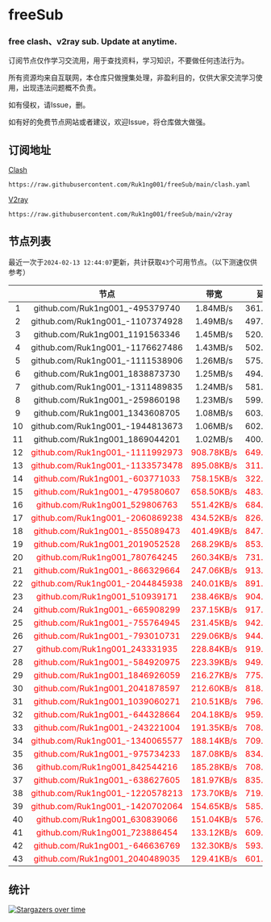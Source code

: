 # freeSub
### free clash、v2ray sub. Update at anytime.

订阅节点仅作学习交流用，用于查找资料，学习知识，不要做任何违法行为。

所有资源均来自互联网，本仓库只做搜集处理，非盈利目的，仅供大家交流学习使用，出现违法问题概不负责。

如有侵权，请Issue，删。

如有好的免费节点网站或者建议，欢迎Issue，将仓库做大做强。

## 订阅地址
[Clash](https://raw.githubusercontent.com/Ruk1ng001/freeSub/main/clash.yaml)
```
https://raw.githubusercontent.com/Ruk1ng001/freeSub/main/clash.yaml
```
[V2ray](https://raw.githubusercontent.com/Ruk1ng001/freeSub/main/v2ray)
```
https://raw.githubusercontent.com/Ruk1ng001/freeSub/main/v2ray
```

## 节点列表

最近一次于`2024-02-13 12:44:07`更新，共计获取`43`个可用节点。（以下测速仅供参考）

|  | 节点 | 带宽 | 延迟 |
|:-:|:--:|:--:|:--:|
 | 1 | github.com/Ruk1ng001_-495379740 | 1.84MB/s | 361.00ms |
 | 2 | github.com/Ruk1ng001_-1107374928 | 1.49MB/s | 497.00ms |
 | 3 | github.com/Ruk1ng001_1191563346 | 1.45MB/s | 520.00ms |
 | 4 | github.com/Ruk1ng001_-1176627486 | 1.43MB/s | 502.00ms |
 | 5 | github.com/Ruk1ng001_-1111538906 | 1.26MB/s | 575.00ms |
 | 6 | github.com/Ruk1ng001_1838873730 | 1.25MB/s | 494.00ms |
 | 7 | github.com/Ruk1ng001_-1311489835 | 1.24MB/s | 581.00ms |
 | 8 | github.com/Ruk1ng001_-259860198 | 1.23MB/s | 599.00ms |
 | 9 | github.com/Ruk1ng001_1343608705 | 1.08MB/s | 603.00ms |
 | 10 | github.com/Ruk1ng001_-1944813673 | 1.06MB/s | 602.00ms |
 | 11 | github.com/Ruk1ng001_1869044201 | 1.02MB/s | 400.00ms |
 | 12 | <font color=red>github.com/Ruk1ng001_-1111992973</font> | <font color=red>908.78KB/s</font> | <font color=red>649.00ms</font> |
 | 13 | <font color=red>github.com/Ruk1ng001_-1133573478</font> | <font color=red>895.08KB/s</font> | <font color=red>311.00ms</font> |
 | 14 | <font color=red>github.com/Ruk1ng001_-603771033</font> | <font color=red>758.15KB/s</font> | <font color=red>322.00ms</font> |
 | 15 | <font color=red>github.com/Ruk1ng001_-479580607</font> | <font color=red>658.50KB/s</font> | <font color=red>483.00ms</font> |
 | 16 | <font color=red>github.com/Ruk1ng001_529806763</font> | <font color=red>551.42KB/s</font> | <font color=red>684.00ms</font> |
 | 17 | <font color=red>github.com/Ruk1ng001_-2060869238</font> | <font color=red>434.52KB/s</font> | <font color=red>826.00ms</font> |
 | 18 | <font color=red>github.com/Ruk1ng001_-855089473</font> | <font color=red>401.49KB/s</font> | <font color=red>847.00ms</font> |
 | 19 | <font color=red>github.com/Ruk1ng001_2019052528</font> | <font color=red>268.29KB/s</font> | <font color=red>853.00ms</font> |
 | 20 | <font color=red>github.com/Ruk1ng001_780764245</font> | <font color=red>260.34KB/s</font> | <font color=red>731.00ms</font> |
 | 21 | <font color=red>github.com/Ruk1ng001_-866329664</font> | <font color=red>247.06KB/s</font> | <font color=red>913.00ms</font> |
 | 22 | <font color=red>github.com/Ruk1ng001_-2044845938</font> | <font color=red>240.01KB/s</font> | <font color=red>891.00ms</font> |
 | 23 | <font color=red>github.com/Ruk1ng001_510939171</font> | <font color=red>238.46KB/s</font> | <font color=red>904.00ms</font> |
 | 24 | <font color=red>github.com/Ruk1ng001_-665908299</font> | <font color=red>237.15KB/s</font> | <font color=red>917.00ms</font> |
 | 25 | <font color=red>github.com/Ruk1ng001_-755764945</font> | <font color=red>231.45KB/s</font> | <font color=red>942.00ms</font> |
 | 26 | <font color=red>github.com/Ruk1ng001_-793010731</font> | <font color=red>229.06KB/s</font> | <font color=red>944.00ms</font> |
 | 27 | <font color=red>github.com/Ruk1ng001_243331935</font> | <font color=red>228.84KB/s</font> | <font color=red>919.00ms</font> |
 | 28 | <font color=red>github.com/Ruk1ng001_-584920975</font> | <font color=red>223.39KB/s</font> | <font color=red>949.00ms</font> |
 | 29 | <font color=red>github.com/Ruk1ng001_1846926059</font> | <font color=red>216.27KB/s</font> | <font color=red>775.00ms</font> |
 | 30 | <font color=red>github.com/Ruk1ng001_2041878597</font> | <font color=red>212.60KB/s</font> | <font color=red>818.00ms</font> |
 | 31 | <font color=red>github.com/Ruk1ng001_1039060271</font> | <font color=red>210.51KB/s</font> | <font color=red>796.00ms</font> |
 | 32 | <font color=red>github.com/Ruk1ng001_-644328664</font> | <font color=red>204.18KB/s</font> | <font color=red>959.00ms</font> |
 | 33 | <font color=red>github.com/Ruk1ng001_-243221004</font> | <font color=red>191.35KB/s</font> | <font color=red>708.00ms</font> |
 | 34 | <font color=red>github.com/Ruk1ng001_-1340065577</font> | <font color=red>188.14KB/s</font> | <font color=red>709.00ms</font> |
 | 35 | <font color=red>github.com/Ruk1ng001_-975734233</font> | <font color=red>187.08KB/s</font> | <font color=red>834.00ms</font> |
 | 36 | <font color=red>github.com/Ruk1ng001_842544216</font> | <font color=red>185.28KB/s</font> | <font color=red>708.00ms</font> |
 | 37 | <font color=red>github.com/Ruk1ng001_-638627605</font> | <font color=red>181.97KB/s</font> | <font color=red>835.00ms</font> |
 | 38 | <font color=red>github.com/Ruk1ng001_-1220578213</font> | <font color=red>173.70KB/s</font> | <font color=red>719.00ms</font> |
 | 39 | <font color=red>github.com/Ruk1ng001_-1420702064</font> | <font color=red>154.65KB/s</font> | <font color=red>585.00ms</font> |
 | 40 | <font color=red>github.com/Ruk1ng001_630839066</font> | <font color=red>151.04KB/s</font> | <font color=red>576.00ms</font> |
 | 41 | <font color=red>github.com/Ruk1ng001_723886454</font> | <font color=red>133.12KB/s</font> | <font color=red>609.00ms</font> |
 | 42 | <font color=red>github.com/Ruk1ng001_-646636769</font> | <font color=red>132.30KB/s</font> | <font color=red>593.00ms</font> |
 | 43 | <font color=red>github.com/Ruk1ng001_2040489035</font> | <font color=red>129.41KB/s</font> | <font color=red>601.00ms</font> |


## 统计

[![Stargazers over time](https://starchart.cc/Ruk1ng001/freeSub.svg)](https://starchart.cc/Ruk1ng001/freeSub)
